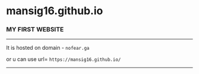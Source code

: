 # mansig16.github.io


### MY FIRST WEBSITE
---

It is hosted on domain - `nofear.ga`


or u can use url= `https://mansig16.github.io/`

---
